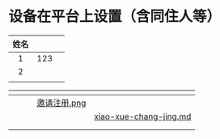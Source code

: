# 设备在平台上设置（含同住人等）

|  姓名 |     |   |
| :-: | --- | - |
|  1  | 123 |   |
|  2  |     |   |
|     |     |   |

<table data-view="cards"><thead><tr><th></th><th></th><th></th><th data-hidden data-card-cover data-type="files"></th><th data-hidden data-card-target data-type="content-ref"></th></tr></thead><tbody><tr><td></td><td></td><td></td><td><a href="../.gitbook/assets/邀请注册.png">邀请注册.png</a></td><td></td></tr><tr><td></td><td></td><td></td><td></td><td><a href="../5-geng-duo-zhi-hui-xiao-yuan-ruan-jian-mo-kuai-jie-shao/xiao-xue-chang-jing.md">xiao-xue-chang-jing.md</a></td></tr><tr><td></td><td></td><td></td><td></td><td></td></tr><tr><td></td><td></td><td></td><td></td><td></td></tr></tbody></table>

